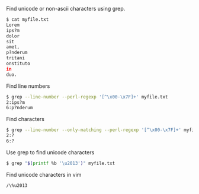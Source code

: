 Find unicode or non-ascii characters using grep.
```bash
$ cat myfile.txt 
Lorem
ips?m
dolor
sit
amet,
p?nderum
tritani
onstituto
in
duo.
```
Find line numbers
```bash
$ grep --line-number --perl-regexp '[^\x00-\x7F]+' myfile.txt 
2:ips?m
6:p?nderum
```
Find characters
```bash
$ grep --line-number --only-matching --perl-regexp '[^\x00-\x7F]+' myfile.txt 
2:?
6:?
```
Use grep to find unicode characters
```bash
$ grep "$(printf %b '\u2013')" myfile.txt
```
Find unicode characters in vim
```
/\%u2013
```